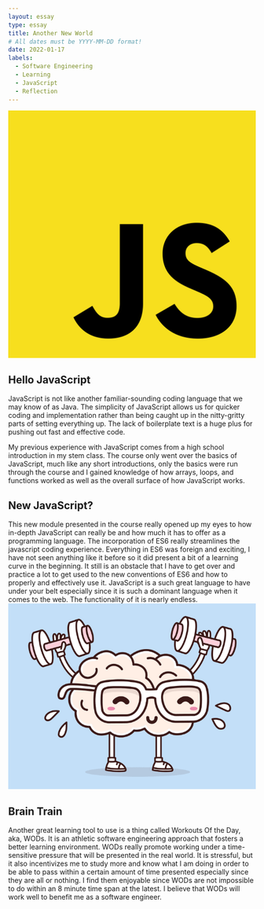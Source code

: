 ```yaml
---
layout: essay
type: essay
title: Another New World
# All dates must be YYYY-MM-DD format!
date: 2022-01-17
labels:
  - Software Engineering
  - Learning
  - JavaScript
  - Reflection
---
```

<img class="ui small left floated image" src="../images/javascript.png">

<h2>Hello JavaScript</h2>
JavaScript is not like another familiar-sounding coding language that we may know of as Java. The simplicity of JavaScript allows us for quicker coding and implementation rather than being caught up in the nitty-gritty parts of setting everything up. The lack of boilerplate text is a huge plus for pushing out fast and effective code. 

My previous experience with JavaScript comes from a high school introduction in my stem class. The course only went over the basics of JavaScript, much like any short introductions, only the basics were run through the course and I gained knowledge of how arrays, loops, and functions worked as well as the overall surface of how JavaScript works. 

<h2>New JavaScript?</h2>
This new module presented in the course really opened up my eyes to how in-depth JavaScript can really be and how much it has to offer as a programming language. The incorporation of ES6 really streamlines the javascript coding experience. Everything in ES6 was foreign and exciting, I have not seen anything like it before so it did present a bit of a learning curve in the beginning. It still is an obstacle that I have to get over and practice a lot to get used to the new conventions of ES6 and how to properly and effectively use it. JavaScript is a such great language to have under your belt especially since it is such a dominant language when it comes to the web. The functionality of it is nearly endless. 


<img class="ui medium right floated image" src="../images/brain-wod.png">
<h2>Brain Train</h2>
Another great learning tool to use is a thing called Workouts Of the Day, aka, WODs. It is an athletic software engineering approach that fosters a better learning environment. WODs really promote working under a time-sensitive pressure that will be presented in the real world. It is stressful, but it also incentivizes me to study more and know what I am doing in order to be able to pass within a certain amount of time presented especially since they are all or nothing. I find them enjoyable since WODs are not impossible to do within an 8 minute time span at the latest. I believe that WODs will work well to benefit me as a software engineer. 

